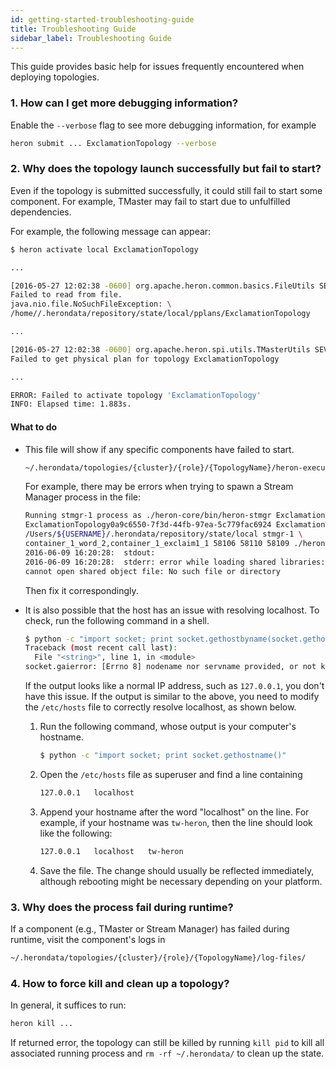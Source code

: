 ```yaml
---
id: getting-started-troubleshooting-guide
title: Troubleshooting Guide
sidebar_label: Troubleshooting Guide
---
```

<!--
    Licensed to the Apache Software Foundation (ASF) under one
    or more contributor license agreements.  See the NOTICE file
    distributed with this work for additional information
    regarding copyright ownership.  The ASF licenses this file
    to you under the Apache License, Version 2.0 (the
    "License"); you may not use this file except in compliance
    with the License.  You may obtain a copy of the License at
      http://www.apache.org/licenses/LICENSE-2.0
    Unless required by applicable law or agreed to in writing,
    software distributed under the License is distributed on an
    "AS IS" BASIS, WITHOUT WARRANTIES OR CONDITIONS OF ANY
    KIND, either express or implied.  See the License for the
    specific language governing permissions and limitations
    under the License.
-->

This guide provides basic help for issues frequently encountered when deploying topologies.

### 1. How can I get more debugging information?

Enable the `--verbose` flag to see more debugging information, for example

```bash
heron submit ... ExclamationTopology --verbose        
```

### 2. Why does the topology launch successfully but fail to start?

Even if the topology is submitted successfully, it could still fail to
start some component. For example, TMaster may fail to start due to unfulfilled
dependencies.

For example, the following message can appear:

```bash
$ heron activate local ExclamationTopology

...

[2016-05-27 12:02:38 -0600] org.apache.heron.common.basics.FileUtils SEVERE: \
Failed to read from file.
java.nio.file.NoSuchFileException: \
/home//.herondata/repository/state/local/pplans/ExclamationTopology

...

[2016-05-27 12:02:38 -0600] org.apache.heron.spi.utils.TMasterUtils SEVERE: \
Failed to get physical plan for topology ExclamationTopology

...

ERROR: Failed to activate topology 'ExclamationTopology'
INFO: Elapsed time: 1.883s.
```

#### What to do

* This file will show if any specific components have failed to start.

    ```bash
    ~/.herondata/topologies/{cluster}/{role}/{TopologyName}/heron-executor.stdout
    ```

    For example, there may be errors when trying to spawn a Stream Manager process in the file:

    ```bash
    Running stmgr-1 process as ./heron-core/bin/heron-stmgr ExclamationTopology \
    ExclamationTopology0a9c6550-7f3d-44fb-97ea-5c779fac6924 ExclamationTopology.defn LOCALMODE \
    /Users/${USERNAME}/.herondata/repository/state/local stmgr-1 \
    container_1_word_2,container_1_exclaim1_1 58106 58110 58109 ./heron-conf/heron_internals.yaml
    2016-06-09 16:20:28:  stdout:
    2016-06-09 16:20:28:  stderr: error while loading shared libraries: libunwind.so.8: \
    cannot open shared object file: No such file or directory
    ```

    Then fix it correspondingly.

* It is also possible that the host has an issue with resolving localhost.
To check, run the following command in a shell.

    ```bash
    $ python -c "import socket; print socket.gethostbyname(socket.gethostname())"
    Traceback (most recent call last):
      File "<string>", line 1, in <module>
    socket.gaierror: [Errno 8] nodename nor servname provided, or not known
    ```

    If the output looks like a normal IP address, such as `127.0.0.1`,
    you don't have this issue.
    If the output is similar to the above, you need to modify the `/etc/hosts`
    file to correctly resolve localhost, as shown below.

    1. Run the following command, whose output is your computer's hostname.

        ```bash
        $ python -c "import socket; print socket.gethostname()"
        ```

    2. Open the `/etc/hosts` file as superuser and find a line containing

        ```bash
        127.0.0.1	localhost
        ```

    3. Append your hostname after the word "localhost" on the line.
    For example, if your hostname was `tw-heron`, then the line should
    look like the following:

        ```bash
        127.0.0.1   localhost   tw-heron
        ```

    4. Save the file. The change should usually be reflected immediately,
    although rebooting might be necessary depending on your platform.

### 3. Why does the process fail during runtime?

If a component (e.g., TMaster or Stream Manager) has failed during runtime, visit the component's logs in

```bash
~/.herondata/topologies/{cluster}/{role}/{TopologyName}/log-files/
```

### 4. How to force kill and clean up a topology?

In general, it suffices to run:

```bash
heron kill ...
```

If returned error, the topology can still be killed by running
    `kill pid` to kill all associated running process and `rm -rf ~/.herondata/`
    to clean up the state.

